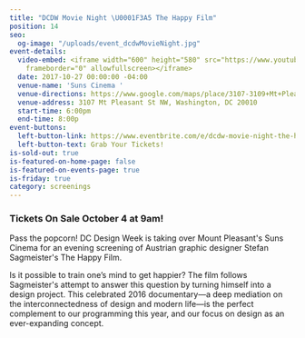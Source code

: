 ```yaml
---
title: "DCDW Movie Night \U0001F3A5 The Happy Film"
position: 14
seo:
  og-image: "/uploads/event_dcdwMovieNight.jpg"
event-details:
  video-embed: <iframe width="600" height="580" src="https://www.youtube.com/embed/Akn0wnQ6rxE?rel=0"
    frameborder="0" allowfullscreen></iframe>
  date: 2017-10-27 00:00:00 -04:00
  venue-name: 'Suns Cinema '
  venue-directions: https://www.google.com/maps/place/3107-3109+Mt+Pleasant+St+NW,+Washington,+DC+20010/@38.9289752,-77.0393467,17z/data=!3m1!4b1!4m5!3m4!1s0x89b7c820e50dc341:0xaba88cd3d6225799!8m2!3d38.928971!4d-77.037158
  venue-address: 3107 Mt Pleasant St NW, Washington, DC 20010
  start-time: 6:00pm
  end-time: 8:00p
event-buttons:
  left-button-link: https://www.eventbrite.com/e/dcdw-movie-night-the-happy-film-tickets-38419452617
  left-button-text: Grab Your Tickets!
is-sold-out: true
is-featured-on-home-page: false
is-featured-on-events-page: true
is-friday: true
category: screenings
---
```


### Tickets On Sale October 4 at 9am!

Pass the popcorn! DC Design Week is taking over Mount Pleasant's Suns Cinema for an evening screening of Austrian graphic designer Stefan Sagmeister's The Happy Film.

Is it possible to train one’s mind to get happier? The film follows Sagmeister's attempt to answer this question by turning himself into a design project. This celebrated 2016 documentary—a deep mediation on the interconnectedness of design and modern life—is the perfect complement to our programming this year, and our focus on design as an ever-expanding concept.
